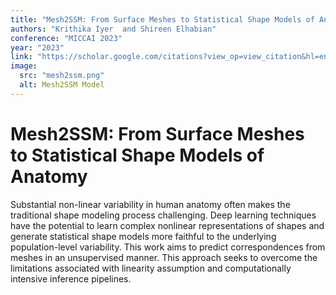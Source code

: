 ```yaml
---
title: "Mesh2SSM: From Surface Meshes to Statistical Shape Models of Anatomy"
authors: "Krithika Iyer  and Shireen Elhabian"
conference: "MICCAI 2023"
year: "2023"
link: "https://scholar.google.com/citations?view_op=view_citation&hl=en&user=MN0NWL0AAAAJ&citation_for_view=MN0NWL0AAAAJ:W7OEmFMy1HYC"
image:
  src: "mesh2ssm.png"
  alt: Mesh2SSM Model
---
```


# Mesh2SSM: From Surface Meshes to Statistical Shape Models of Anatomy

Substantial non-linear variability in human anatomy often makes the traditional shape modeling process challenging. Deep learning techniques have the potential to learn complex nonlinear representations of shapes and generate statistical shape models more faithful to the underlying population-level variability. This work aims to predict correspondences from meshes in an unsupervised manner. This approach seeks to overcome the limitations associated with linearity assumption and computationally intensive inference pipelines.